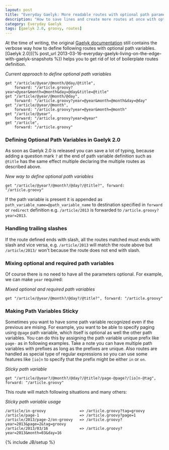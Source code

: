 ```yaml
---
layout: post
title: "Everyday Gaelyk: More readable routes with optional path parameters"
description: "How to save lines and create more routes at once with optional path parameters"
category: Everyday Gaelyk
tags: [gaelyk 2.0, groovy, routes]
---
```


At the time of writing, the original [Gaelyk documentation](http://gaelyk.appspot.com/tutorial/url-routing) 
still contains the verbose way how to define following routes with optional path variables.
[Gaelyk 2.0]({% post_url 2013-03-16-everyday-gaelyk-living-on-the-edge-with-gaelyk-snapshots %}) helps you
to get rid of lot of boilerplate routes definition.

<!--more-->

*Current approach to define optional path variables*

    get "/article/@year/@month/@day/@title", 
        forward: "/article.groovy?year=@year&month=@month&day=@day&title=@title"
    get "/article/@year/@month/@day",        
        forward: "/article.groovy?year=@year&month=@month&day=@day"
    get "/article/@year/@month",             
        forward: "/article.groovy?year=@year&month=@month"
    get "/article/@year",                    
        forward: "/article.groovy?year=@year"
    get "/article",                          
        forward: "/article.groovy"

### Defining Optional Path Variables in Gaelyk 2.0

As soon as Gaelyk 2.0 is released
you can save a lot of typing, because adding a question mark `?` at the end of path variable definition such as `@title`
has the same effect multiple declaring the multiple routes as described above.

*New way to define optional path variables*

    get "/article/@year?/@month?/@day?/@title?", forward: "/article.groovy"

If the path variable is present it is appended as `path_variable_name=@path_variable_name` to destination specified in `forward` or `redirect`
definition e.g. `/article/2013` is forwarded to `/article.groovy?year=2013`. 

### Handling trailing slashes

If the route defined ends with slash, all the routes matched must
ends with slash and vice versa, e.g. `/article/2013` will match the route above but `/article/2013/` won't because the route does not end
with slash.


### Mixing optional and required path variables

Of course there is no need to have all the parameters optional. For example, we can make `year` required:

*Mixed optional and required path variables*

    get "/article/@year/@month?/@day?/@title?", forward: "/article.groovy"


### Making Path Variables Sticky

Sometimes you want to have some path variable recognized even if the previous are mising. For example, you want to be able to specify paging using `@page`
path variable, which itself is optional as well the other path variables. You can do this by assigning the path variable unique prefix like `page-`
as in following examples. Take a note you can have multiple path variables with prefixes as long as the prefixes are unique. Also routes are 
handled as special type of regular expressions so you can use some features like `[io]n` to specify that the prefix might be either `in` or `on`.

*Sticky path variable*

    get "/article/@year?/@month?/@day?/@title?/page-@page?/[io]n-@tag", forward: "/article.groovy"

This route will match following situations and many others:

*Sticky path variable usage*

    /article/in-groovy               => /article.groovy?tag=groovy
    /article/page-1                  => /article.groovy?page=1
    /article/2013/page-2/on-groovy   => /article.groovy?year=2013&page=2&tag=groovy
    /article/2013/03/16              => /article.groovy?year=2013&month=03&day=16

{% include JB/setup %}

